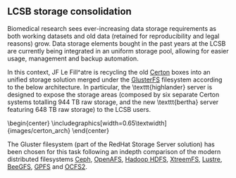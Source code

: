 ## LCSB storage consolidation

Biomedical research sees ever-increasing data storage requirements as both working datasets and old data (retained for reproducibility and legal reasons) grow.
Data storage elements bought in the past years at the LCSB are currently being integrated in an uniform storage pool, allowing for easier usage, management and 
backup automation.

In this context, JF Le Fill\^atre is recycling the old [Certon](http://certon.de/index.php/en/) boxes into an unified storage solution merged under the  [GlusterFS](http://www.gluster.org) filesystem according to the below architecture. 
In particular, the \texttt{highlander} server is designed to expose the storage areas (composed by six separate Certon systems totalling 944 TB raw storage, and the new \texttt{bertha} server featuring 648 TB raw storage) to the LCSB users.

\begin{center}
\includegraphics[width=0.65\textwidth]{images/certon_arch}
\end{center}

The Gluster filesystem (part of the RedHat Storage Server solution) has been chosen for this task following an indepth comparison of the modern distributed filesystems [Ceph](http://ceph.com), [OpenAFS](http://www.openafs.org), [Hadoop HDFS](http://hortonworks.com/hadoop/hdfs), [XtreemFS](http://www.xtreemfs.org), [Lustre](https://wiki.hpdd.intel.com/display/PUB/HPDD+Wiki+Front+Page), [BeeGFS](http://www.beegfs.com/cms), [GPFS](http://www-03.ibm.com/software/products/en/software) and [OCFS2](https://oss.oracle.com/projects/ocfs2).
